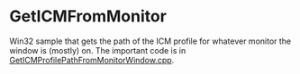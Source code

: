 # GetICMFromMonitor
Win32 sample that gets the path of the ICM profile for whatever monitor the window is (mostly) on. The important code is in [GetICMProfilePathFromMonitorWindow.cpp](https://github.com/stjpInd/GetICMFromMonitor/blob/master/GetICMFromMonitor/GetICMProfilePathFromMonitorWindow.cpp).
